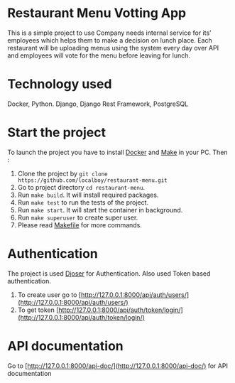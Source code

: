 # Restaurant Menu Votting App
This is a simple project to use Company needs internal service for its’ employees which helps them to make a decision on lunch place. Each restaurant will be uploading menus using the system every day over API and employees will vote for the menu before leaving for lunch.

# Technology used
Docker, Python. Django, Django Rest Framework, PostgreSQL

# Start the project
To launch the project you have to install [Docker](https://docs.docker.com/engine/install/) and [Make](https://www.gnu.org/software/make/) in your PC. Then :

1. Clone the project by `git clone https://github.com/localboy/restaurant-menu.git`
2. Go to project directory `cd restaurant-menu`.
3. Run `make build`. It will install required packages.
4. Run `make test` to run the tests of the project.
5. Run `make start`. It will start the container in background.
6. Run `make superuser` to create super user.
7. Please read [Makefile](https://github.com/localboy/restaurant-menu/blob/master/Makefile) for more commands.

# Authentication
The project is used [Djoser](https://github.com/sunscrapers/djoser) for Authentication. Also used Token based authentication. 
1. To create user go to [http://127.0.0.1:8000/api/auth/users/](http://127.0.0.1:8000/api/auth/users/)
2. To get token [http://127.0.0.1:8000/api/auth/token/login/](http://127.0.0.1:8000/api/auth/token/login/)

# API documentation
Go to [http://127.0.0.1:8000/api-doc/](http://127.0.0.1:8000/api-doc/) for API documentation
